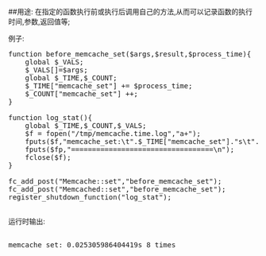 ##用途:
在指定的函数执行前或执行后调用自己的方法,从而可以记录函数的执行时间,参数,返回值等;

例子:

<pre>
function before_memcache_set($args,$result,$process_time){
    global $_VALS;
    $_VALS[]=$args;
    global $_TIME,$_COUNT;
    $_TIME["memcache_set"] += $process_time;
    $_COUNT["memcache_set"] ++;
}

function log_stat(){
    global $_TIME,$_COUNT,$_VALS;
    $f = fopen("/tmp/memcache.time.log","a+");
    fputs($f,"memcache_set:\t".$_TIME["memcache_set"]."s\t".$_COUNT["memcache_set"]." times\n");
    fputs($fp,"==================================\n");
    fclose($f);
}

fc_add_post("Memcache::set","before_memcache_set");
fc_add_post("Memcached::set","before_memcache_set");
register_shutdown_function("log_stat");

</pre>

运行时输出:

<pre>

memcache_set: 0.025305986404419s 8 times
</pre>

